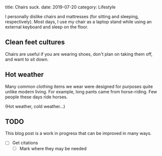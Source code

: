 title: Chairs suck.
date: 2019-07-20
category: Lifestyle

I personally dislike chairs and mattresses (for sitting and sleeping,
respectively). Most days, I use my chair as a laptop stand while using
an external keyboard and sleep on the floor.

Clean feet cultures
-------------------

Chairs are useful if you are wearing shoes, don't plan on taking them
off, and want to sit down.

Hot weather
-----------

Many common clothing items we wear were designed for purposes quite
unlike modern living. For example, long pants came from horse-riding. Few people these days ride horses.

(Hot weather, cold weather...)

TODO
--------

This blog post is a work in progress that can be improved in many
ways.

- [ ] Get citations
  - [ ] Mark where they may be needed
